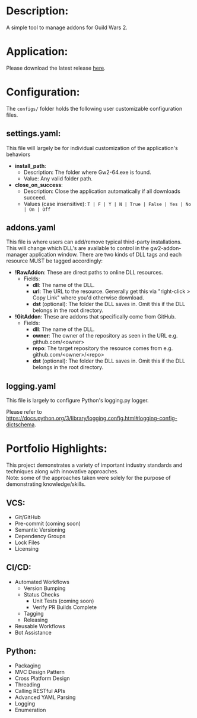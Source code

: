 # Description:
A simple tool to manage addons for Guild Wars 2.

# Application:
Please download the latest release [here](https://github.com/Jared-Hinze/gw2-addon-manager/releases/latest).

# Configuration:
The `configs/` folder holds the following user customizable configuration files.
## settings.yaml:
This file will largely be for individual customization of the application's behaviors
- **install_path**:
  - Description: The folder where Gw2-64.exe is found.
  - Value: Any valid folder path.
- **close_on_success**:
  - Description: Close the application automatically if all downloads succeed.
  - Values (case insensitive):  `T | F | Y | N | True | False | Yes | No | On | Off`

## addons.yaml
This file is where users can add/remove typical third-party installations.
This will change which DLL's are available to control in the gw2-addon-manager application window.
There are two kinds of DLL tags and each resource MUST be tagged accordingly:
- **!RawAddon**: These are direct paths to online DLL resources.
  - Fields:
    - **dll**: The name of the DLL.
    - **url**: The URL to the resource. Generally get this via "right-click > Copy Link" where you'd otherwise download.
    - **dst** (optional): The folder the DLL saves in. Omit this if the DLL belongs in the root directory.
- **!GitAddon**: These are addons that specifically come from GitHub.
  - Fields:
    - **dll**: The name of the DLL.
    - **owner**: The owner of the repository as seen in the URL e.g. github.com/\<owner\>
    - **repo**: The target repository the resource comes from e.g. github.com/\<owner\>/\<repo\>
    - **dst** (optional): The folder the DLL saves in. Omit this if the DLL belongs in the root directory.

## logging.yaml
This file is largely to configure Python's logging.py logger.

Please refer to https://docs.python.org/3/library/logging.config.html#logging-config-dictschema.

# Portfolio Highlights:
This project demonstrates a variety of important industry standards and techniques along with innovative approaches.<br />
Note: some of the approaches taken were solely for the purpose of demonstrating knowledge/skills.
## VCS:
- Git/GitHub
- Pre-commit (coming soon)
- Semantic Versioning
- Dependency Groups
- Lock Files
- Licensing
## CI/CD:
- Automated Workflows
  - Version Bumping
  - Status Checks
    - Unit Tests (coming soon)
    - Verify PR Builds Complete
  - Tagging
  - Releasing
- Reusable Workflows
- Bot Assistance
## Python:
- Packaging
- MVC Design Pattern
- Cross Platform Design
- Threading
- Calling RESTful APIs
- Advanced YAML Parsing
- Logging
- Enumeration
